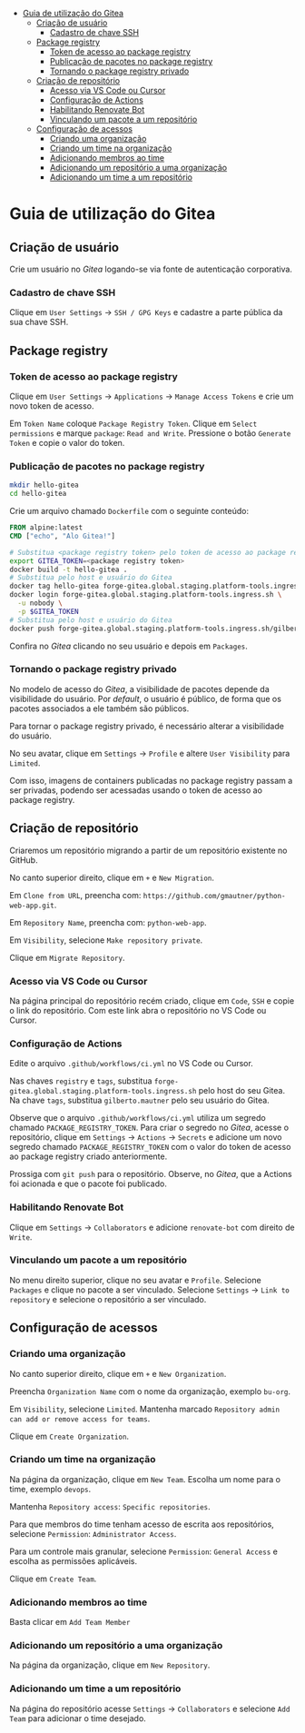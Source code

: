 - [Guia de utilização do Gitea](#guia-de-utilização-do-gitea)
  - [Criação de usuário](#criação-de-usuário)
    - [Cadastro de chave SSH](#cadastro-de-chave-ssh)
  - [Package registry](#package-registry)
    - [Token de acesso ao package registry](#token-de-acesso-ao-package-registry)
    - [Publicação de pacotes no package registry](#publicação-de-pacotes-no-package-registry)
    - [Tornando o package registry privado](#tornando-o-package-registry-privado)
  - [Criação de repositório](#criação-de-repositório)
    - [Acesso via VS Code ou Cursor](#acesso-via-vs-code-ou-cursor)
    - [Configuração de Actions](#configuração-de-actions)
    - [Habilitando Renovate Bot](#habilitando-renovate-bot)
    - [Vinculando um pacote a um repositório](#vinculando-um-pacote-a-um-repositório)
  - [Configuração de acessos](#configuração-de-acessos)
    - [Criando uma organização](#criando-uma-organização)
    - [Criando um time na organização](#criando-um-time-na-organização)
    - [Adicionando membros ao time](#adicionando-membros-ao-time)
    - [Adicionando um repositório a uma organização](#adicionando-um-repositório-a-uma-organização)
    - [Adicionando um time a um repositório](#adicionando-um-time-a-um-repositório)

# Guia de utilização do Gitea

## Criação de usuário

Crie um usuário no _Gitea_ logando-se via fonte de autenticação corporativa.

### Cadastro de chave SSH

Clique em `User Settings` -> `SSH / GPG Keys` e cadastre a parte pública da sua chave SSH.

## Package registry

### Token de acesso ao package registry

Clique em `User Settings` -> `Applications` -> `Manage Access Tokens` e crie um novo token de acesso.

Em `Token Name` coloque `Package Registry Token`. Clique em `Select permissions` e marque `package`: `Read and Write`. Pressione o botão `Generate Token` e copie o valor do token.

### Publicação de pacotes no package registry

```bash
mkdir hello-gitea
cd hello-gitea
```

Crie um arquivo chamado `Dockerfile` com o seguinte conteúdo:

```dockerfile
FROM alpine:latest
CMD ["echo", "Alo Gitea!"]
```

```bash
# Substitua <package registry token> pelo token de acesso ao package registry
export GITEA_TOKEN=<package registry token>
docker build -t hello-gitea .
# Substitua pelo host e usuário do Gitea
docker tag hello-gitea forge-gitea.global.staging.platform-tools.ingress.sh/gilberto.mautner/hello-gitea:v1
docker login forge-gitea.global.staging.platform-tools.ingress.sh \
  -u nobody \
  -p $GITEA_TOKEN
# Substitua pelo host e usuário do Gitea
docker push forge-gitea.global.staging.platform-tools.ingress.sh/gilberto.mautner/hello-gitea:v1
```

Confira no _Gitea_ clicando no seu usuário e depois em `Packages`.

### Tornando o package registry privado

No modelo de acesso do _Gitea_, a visibilidade de pacotes depende da visibilidade do usuário. Por _default_, o usuário é público, de forma que os pacotes associados a ele também são públicos. 

Para tornar o package registry privado, é necessário alterar a visibilidade do usuário.

No seu avatar, clique em `Settings` -> `Profile` e altere `User Visibility` para `Limited`.

Com isso, imagens de containers publicadas no package registry passam a ser privadas, podendo ser acessadas usando o token de acesso ao package registry.

## Criação de repositório

Criaremos um repositório migrando a partir de um repositório existente no GitHub.

No canto superior direito, clique em `+` e `New Migration`.

Em `Clone from URL`, preencha com: `https://github.com/gmautner/python-web-app.git`.

Em `Repository Name`, preencha com: `python-web-app`.

Em `Visibility`, selecione `Make repository private`.

Clique em `Migrate Repository`.

### Acesso via VS Code ou Cursor

Na página principal do repositório recém criado, clique em `Code`, `SSH` e copie o link do repositório. Com este link abra o repositório no VS Code ou Cursor.

### Configuração de Actions

Edite o arquivo `.github/workflows/ci.yml` no VS Code ou Cursor.

Nas chaves `registry` e `tags`, substitua `forge-gitea.global.staging.platform-tools.ingress.sh` pelo host do seu Gitea. Na chave `tags`, substitua `gilberto.mautner` pelo seu usuário do Gitea.

Observe que o arquivo `.github/workflows/ci.yml` utiliza um segredo chamado `PACKAGE_REGISTRY_TOKEN`. Para criar o segredo no _Gitea_, acesse o repositório, clique em `Settings` -> `Actions` -> `Secrets` e adicione um novo segredo chamado `PACKAGE_REGISTRY_TOKEN` com o valor do token de acesso ao package registry criado anteriormente.

Prossiga com `git push` para o repositório. Observe, no _Gitea_, que a Actions foi acionada e que o pacote foi publicado.

### Habilitando Renovate Bot

Clique em `Settings` -> `Collaborators` e adicione `renovate-bot` com direito de `Write`.

### Vinculando um pacote a um repositório

No menu direito superior, clique no seu avatar e `Profile`. Selecione `Packages` e clique no pacote a ser vinculado. Selecione `Settings` -> `Link to repository` e selecione o repositório a ser vinculado.

## Configuração de acessos

### Criando uma organização

No canto superior direito, clique em `+` e `New Organization`.

Preencha `Organization Name` com o nome da organização, exemplo `bu-org`.

Em `Visibility`, selecione `Limited`. Mantenha marcado `Repository admin can add or remove access for teams`.

Clique em `Create Organization`.

### Criando um time na organização

Na página da organização, clique em `New Team`. Escolha um nome para o time, exemplo `devops`.

Mantenha `Repository access`: `Specific repositories`. 

Para que membros do time tenham acesso de escrita aos repositórios, selecione `Permission`: `Administrator Access`.

Para um controle mais granular, selecione `Permission`: `General Access` e escolha as permissões aplicáveis.  

Clique em `Create Team`.

### Adicionando membros ao time

Basta clicar em `Add Team Member`

### Adicionando um repositório a uma organização

Na página da organização, clique em `New Repository`.

### Adicionando um time a um repositório

Na página do repositório acesse `Settings` -> `Collaborators` e selecione `Add Team` para adicionar o time desejado.